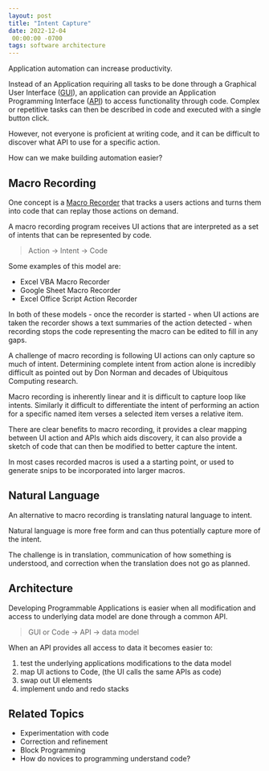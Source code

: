 ```yaml
---
layout: post
title: "Intent Capture"
date: 2022-12-04
 00:00:00 -0700
tags: software architecture
---
```


Application automation can increase productivity.

Instead of an Application requiring all tasks to be done through a Graphical User Interface ([GUI](https://en.wikipedia.org/wiki/Graphical_user_interface)), an application can provide an Application Programming Interface ([API](https://en.wikipedia.org/wiki/API)) to access functionality through code. Complex or repetitive tasks can then be described in code and executed with a single button click.

However, not everyone is proficient at writing code, and it can be difficult to discover what API to use for a specific action.

How can we make building automation easier?

## Macro Recording

One concept is a [Macro Recorder](https://en.wikipedia.org/wiki/Macro_recorder) that tracks a users actions and turns them into code that can replay those actions on demand.

A macro recording program receives UI actions that are interpreted as a set of intents that can be represented by code.

> Action -> Intent -> Code

Some examples of this model are:

- Excel VBA Macro Recorder
- Google Sheet Macro Recorder
- Excel Office Script Action Recorder

In both of these models - once the recorder is started - when UI actions are taken the recorder shows a text summaries of the action detected - when recording stops the code representing the macro can be edited to fill in any gaps.

A challenge of macro recording is following UI actions can only capture so much of intent. Determining complete intent from action alone is incredibly difficult as pointed out by Don Norman and decades of Ubiquitous Computing research.

Macro recording is inherently linear and it is difficult to capture loop like intents. Similarly it difficult to differentiate the intent of performing an action for a specific named item verses a selected item verses a relative item.

There are clear benefits to macro recording, it provides a clear mapping between UI action and APIs which aids discovery, it can also provide a sketch of code that can then be modified to better capture the intent.

In most cases recorded macros is used a a starting point, or used to generate snips to be incorporated into larger macros.

## Natural Language

An alternative to macro recording is translating natural language to intent.

Natural language is more free form and can thus potentially capture more of the intent.

The challenge is in translation, communication of how something is understood, and correction when the translation does not go as planned.

## Architecture

Developing Programmable Applications is easier when all modification and access to underlying data model are done through a common API.

> GUI or Code -> API -> data model

When an API provides all access to data it becomes easier to:

1. test the underlying applications modifications to the data model
1. map UI actions to Code, (the UI calls the same APIs as code)
1. swap out UI elements
1. implement undo and redo stacks

## Related Topics

- Experimentation with code
- Correction and refinement
- Block Programming
- How do novices to programming understand code?
